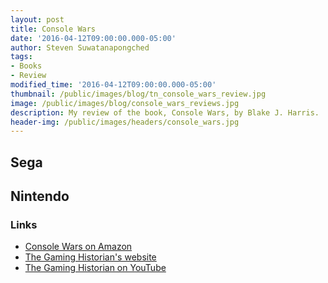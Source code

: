 ```yaml
---
layout: post
title: Console Wars
date: '2016-04-12T09:00:00.000-05:00'
author: Steven Suwatanapongched
tags:
- Books
- Review
modified_time: '2016-04-12T09:00:00.000-05:00'
thumbnail: /public/images/blog/tn_console_wars_review.jpg
image: /public/images/blog/console_wars_reviews.jpg
description: My review of the book, Console Wars, by Blake J. Harris.
header-img: /public/images/headers/console_wars.jpg
---
```


## Sega

## Nintendo

### Links

* [Console Wars on Amazon](http://amzn.to/1RWN3PZ)
* [The Gaming Historian's website](http://thegaminghistorian.com/)
* [The Gaming Historian on YouTube](https://www.youtube.com/gaminghistorian)
